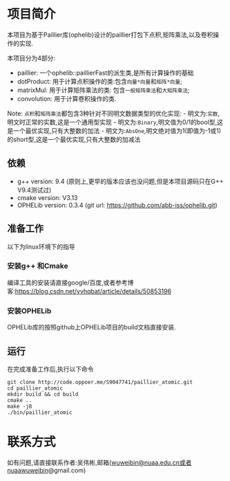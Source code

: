 # 项目简介
本项目为基于Paillier库(ophelib)设计的paillier打包下点积,矩阵乘法,以及卷积操作的实现.

本项目分为4部分:
- paillier: 一个ophelib::paillierFast的派生类,是所有计算操作的基础
- dotProduct: 用于计算点积操作的类:包含`向量*向量`和`矩阵*向量`;
- matrixMul: 用于计算矩阵乘法的类: 包含`一般矩阵乘法`和`大矩阵乘法`;
- convolution: 用于计算卷积操作的类.

Note: `点积`和`矩阵乘法`都包含3种针对不同明文数据类型的优化实现:
    - 明文为:`实数`,明文时正常的实数,这是一个通用型实现
    - 明文为:`Binary`,明文值为0/1的bool型,这是一个最优实现,只有大整数的加法
    - 明文为:`AbsOne`,明文绝对值为1(即值为-1或1)的short型,这是一个最优实现,只有大整数的加减法

## 依赖
- g++ version: 9.4 (原则上,更早的版本应该也没问题,但是本项目源码只在G++ V9.4测试过)
- cmake version: V3.13
- OPHELib version: 0.3.4 (git url: https://github.com/abb-iss/ophelib.git)


## 准备工作
以下为linux环境下的指导

### 安装g++ 和Cmake
编译工具的安装请直接google/百度,或者参考博客:https://blog.csdn.net/yvhqbat/article/details/50853196

### 安装OPHELib
OPHELib库的按照github上OPHELib项目的build文档直接安装. 

## 运行
在完成准备工作后,执行以下命令

```
git clone http://code.oppoer.me/S9047741/paillier_atomic.git
cd paillier_atomic
mkdir build && cd build
cmake ..
make -j8
./bin/paillier_atomic
```

# 联系方式
如有问题,请直接联系作者:吴伟彬,邮箱(wuweibin@nuaa.edu.cn或者nuaawuweibin@gmail.com)
